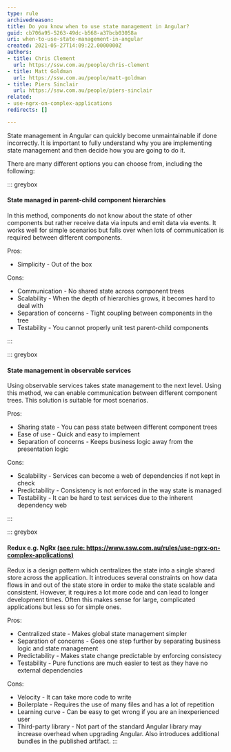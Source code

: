 ```yaml
---
type: rule
archivedreason: 
title: Do you know when to use state management in Angular?
guid: cb706a95-5263-49dc-b568-a37bcb03058a
uri: when-to-use-state-management-in-angular
created: 2021-05-27T14:09:22.0000000Z
authors:
- title: Chris Clement
  url: https://ssw.com.au/people/chris-clement
- title: Matt Goldman
  url: https://ssw.com.au/people/matt-goldman
- title: Piers Sinclair
  url: https://ssw.com.au/people/piers-sinclair
related:
- use-ngrx-on-complex-applications
redirects: []

---
```


State management in Angular can quickly become unmaintainable if done incorrectly. It is important to fully understand why you are implementing state management and then decide how you are going to do it.

<!--endintro-->

There are many different options you can choose from, including the following:

::: greybox

#### State managed in parent-child component hierarchies

In this method, components do not know about the state of other components but rather receive data via inputs and emit data via events. It works well for simple scenarios but falls over when lots of communication is required between different components.

Pros:

* Simplicity - Out of the box

Cons:

* Communication - No shared state across component trees
* Scalability - When the depth of hierarchies grows, it becomes hard to deal with
* Separation of concerns - Tight coupling between components in the tree
* Testability - You cannot properly unit test parent-child components

:::

::: greybox

#### State management in observable services

Using observable services takes state management to the next level. Using this method, we can enable communication between different component trees. This solution is suitable for most scenarios.

Pros:

* Sharing state - You can pass state between different component trees
* Ease of use - Quick and easy to implement
* Separation of concerns - Keeps business logic away from the presentation logic

Cons:

* Scalability - Services can become a web of dependencies if not kept in check
* Predictability - Consistency is not enforced in the way state is managed
* Testability - It can be hard to test services due to the inherent dependency web

:::

::: greybox

#### Redux e.g. NgRx [(see rule: https://www.ssw.com.au/rules/use-ngrx-on-complex-applications)](/use-ngrx-on-complex-applications)

Redux is a design pattern which centralizes the state into a single shared store across the application. It introduces several constraints on how data flows in and out of the state store in order to make the state scalable and consistent. However, it requires a lot more code and can lead to longer development times. Often this makes sense for large, complicated applications but less so for simple ones.

Pros:

* Centralized state - Makes global state management simpler
* Separation of concerns - Goes one step further by separating business logic and state management
* Predictability - Makes state change predictable by enforcing consistecy
* Testability - Pure functions are much easier to test as they have no external dependencies

Cons:

* Velocity - It can take more code to write
* Boilerplate - Requires the use of many files and has a lot of repetition
* Learning curve - Can be easy to get wrong if you are an inexperienced user
* Third-party library - Not part of the standard Angular library may increase overhead when upgrading Angular. Also introduces additional bundles in the published artifact.
:::
